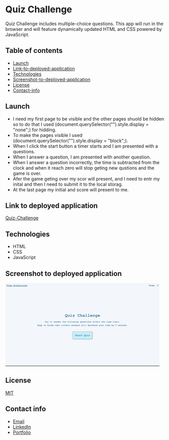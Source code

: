 # Quiz Challenge
Quiz Challenge includes multiple-choice questions. This app will run in the browser and will feature dynamically updated HTML and CSS powered by JavaScript.

## Table of contents
* [Launch](#Launch)
* [Link-to-deployed-application](#link-to-deployed-application)
* [Technologies](#technologies)
* [Screenshot-to-deployed-application](#screenshot-to-deployed-application)
* [License](#license)
* [Contact-info](#contact-info)

## Launch
* I need my first page to be visible and the other pages shuold be hidden so to do that I used (document.querySelector("").style.display = "none";) for hidding. 
* To make the pages visible I used (document.querySelector("").style.display = "block";).
* When I click the start button a timer starts and I am presented with a questions.
* When I answer a question, I am presented with another question.
* When I answer a question incorrectly, the time is subtracted from the clock and when it reach zero will stop geting new qustions and the game is over.
* Afer the game geting over my scor will present, and I need to entr my inital and then I need to submit it to the local storag.
* At the last page my initial and score will present to me.

## Link to deployed application
[Quiz-Challenge](https://asia-codeing.github.io/quiz-application/)

## Technologies
* HTML
* CSS
* JavaScript

## Screenshot to deployed application
![Quiz-Challenge](./assets/images/quiz-c.gif)

## License
[MIT](https://choosealicense.com/licenses/mit/)

## Contact info
* [Email](mailto:asia.alius@gmail.com)
* [LinkedIn](https://www.linkedin.com/in/asia-alnahi-1562aa183/)
* [Portfolio](https://asia-codeing.github.io/my-Portfolio/#home)